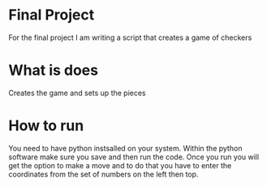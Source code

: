 # Final Project
For the final project I am writing a script that creates a game of checkers
# What is does
Creates the game and sets up the pieces
# How to run
You need to have python instsalled on your system. Within the python software make sure you save and then run the code. 
Once you run you will get the option to make a move and to do that you have to enter the coordinates from the set of numbers on the left then top.
